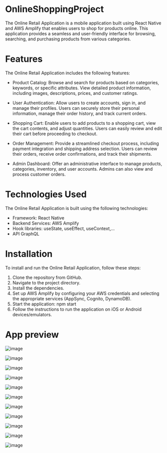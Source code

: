 # OnlineShoppingProject
The Online Retail Application is a mobile application built using React Native and AWS Amplify that enables users to shop for products online. This application provides a seamless and user-friendly interface for browsing, searching, and purchasing products from various categories.

# Features
The Online Retail Application includes the following features:

- Product Catalog: Browse and search for products based on categories, keywords, or specific attributes. View detailed product information, including images, descriptions, prices, and customer ratings.

- User Authentication: Allow users to create accounts, sign in, and manage their profiles. Users can securely store their personal information, manage their order history, and track current orders.

- Shopping Cart: Enable users to add products to a shopping cart, view the cart contents, and adjust quantities. Users can easily review and edit their cart before proceeding to checkout.

- Order Management: Provide a streamlined checkout process, including payment integration and shipping address selection. Users can review their orders, receive order confirmations, and track their shipments.

- Admin Dashboard: Offer an administrative interface to manage products, categories, inventory, and user accounts. Admins can also view and process customer orders.

# Technologies Used
The Online Retail Application is built using the following technologies:

- Framework: React Native
- Backend Services: AWS Amplify
- Hook libraries: useState, useEffect, useContext,...
- API GraphQL

# Installation
To install and run the Online Retail Application, follow these steps:

1. Clone the repository from GitHub.
2. Navigate to the project directory.
3. Install the dependencies.
4. Set up AWS Amplify by configuring your AWS credentials and selecting the appropriate services (AppSync, Cognito, DynamoDB).
5. Start the application: npm start
6. Follow the instructions to run the application on iOS or Android devices/emulators.
# App preview

![image](https://github.com/LManhL/OnlineShoppingProject/assets/95266634/6496e6fe-f9e3-44e2-bae5-e3556c9b1f83)

![image](https://github.com/LManhL/OnlineShoppingProject/assets/95266634/12c158ca-272f-464a-bda0-4cc1f746a6d7)

![image](https://github.com/LManhL/OnlineShoppingProject/assets/95266634/b126199d-4f87-4ecc-9311-b0c848943e8c)

![image](https://github.com/LManhL/OnlineShoppingProject/assets/95266634/b0ad669f-847b-45e3-8f47-c480758e8b85)

![image](https://github.com/LManhL/OnlineShoppingProject/assets/95266634/7ed2a9cc-af26-48a0-b448-d023695f484f)

![image](https://github.com/LManhL/OnlineShoppingProject/assets/95266634/5fe6f733-9248-4dc7-aac3-1e32bba83640)

![image](https://github.com/LManhL/OnlineShoppingProject/assets/95266634/67a5d50c-3aef-4866-a867-c50f21a58b97)

![image](https://github.com/LManhL/OnlineShoppingProject/assets/95266634/d9ec05ef-44d1-4974-9b93-b9529c05575f)

![image](https://github.com/LManhL/OnlineShoppingProject/assets/95266634/ff57ed91-7584-4835-a48f-9e3afb2c16e7)

![image](https://github.com/LManhL/OnlineShoppingProject/assets/95266634/2d2da8b2-a141-4690-aeb8-f26d2153b98f)

![image](https://github.com/LManhL/OnlineShoppingProject/assets/95266634/77c5a45b-bc06-4b4c-a01c-877f5c0ad979)
